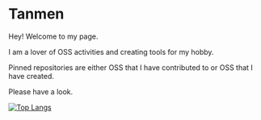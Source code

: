 # Tanmen

Hey! Welcome to my page.

I am a lover of OSS activities and creating tools for my hobby.

Pinned repositories are either OSS that I have contributed to or OSS that I have created.

Please have a look.

[![Top Langs](https://github-readme-stats.vercel.app/api/top-langs/?username=tanmen&theme=dark)](https://github.com/anuraghazra/github-readme-stats)

